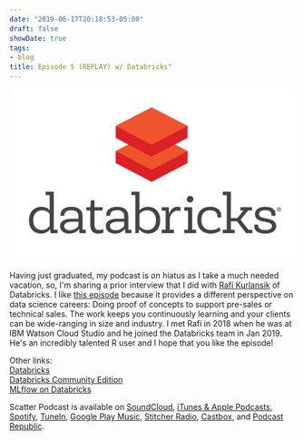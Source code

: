 ```yaml
---
date: "2019-06-17T20:18:53-05:00"
draft: false
showDate: true
tags:
- blog
title: Episode 5 (REPLAY) w/ Databricks"
---
```


[![](https://raw.githubusercontent.com/JavOrraca/Home/gh-pages/assets/img/databricks.jpg)](https://soundcloud.com/scatterpodcast/episode-005)

Having just graduated, my podcast is on hiatus as I take a much needed vacation, so, I'm sharing a prior interview that I did with [Rafi Kurlansik](https://www.linkedin.com/in/raphaelkurlansik/) of Databricks. I like [this episode](https://soundcloud.com/scatterpodcast/episode-005) because it provides a different perspective on data science careers: Doing proof of concepts to support pre-sales or technical sales. The work keeps you continuously learning and your clients can be wide-ranging in size and industry. I met Rafi in 2018 when he was at IBM Watson Cloud Studio and he joined the Databricks team in Jan 2019. He's an incredibly talented R user and I hope that you like the episode!

Other links:
<br/>[Databricks](https://databricks.com/)
<br/>[Databricks Community Edition](https://community.cloud.databricks.com)
<br/>[MLflow on Databricks](https://mlflow.org/)

Scatter Podcast is available on [SoundCloud](https://soundcloud.com/scatterpodcast), [iTunes & Apple Podcasts](https://podcasts.apple.com/us/podcast/scatter-podcast/id1458544194), [Spotify](https://open.spotify.com/show/64UpJwByrdsrLSYObuEeHx?si=n_UlBzrYQv6ptBjeXfSOsw), [TuneIn](https://tunein.com/podcasts/Business--Economics-Podcasts/Scatter-Podcast-p1216105/), [Google Play Music](https://playmusic.app.goo.gl/?ibi=com.google.PlayMusic&isi=691797987&ius=googleplaymusic&apn=com.google.android.music&link=https://play.google.com/music/m/Iqayzaqkmvhu5op3yehzbj5bus4?t%3DScatter_Podcast%26pcampaignid%3DMKT-na-all-co-pr-mu-pod-16), [Stitcher Radio](https://www.stitcher.com/podcast/scatter-podcast/httpssoundcloudcomscatterpodcast), [Castbox](https://castbox.fm/channel/id2083174), and [Podcast Republic](https://www.podcastrepublic.net/podcast/1458544194).
